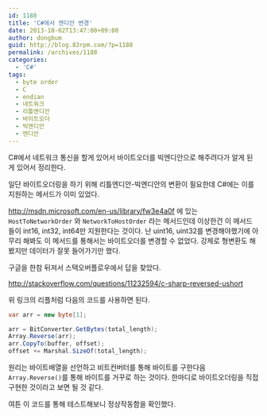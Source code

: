 ```yaml
---
id: 1188
title: 'C#에서 엔디안 변경'
date: 2013-10-02T13:47:00+09:00
author: dongbum
guid: http://blog.83rpm.com/?p=1188
permalink: /archives/1188
categories:
  - 'C#'
tags:
  - byte order
  - C
  - endian
  - 네트워크
  - 리틀엔디안
  - 바이트오더
  - 빅엔디안
  - 엔디안
---
```

C#에서 네트워크 통신을 할게 있어서 바이트오더를 빅엔디안으로 해주려다가 알게 된게 있어서 정리한다.

일단 바이트오더링을 하기 위해 리틀엔디안-빅엔디안의 변환이 필요한데 C#에는 이를 지원하는 메서드가 이미 있었다.

<http://msdn.microsoft.com/en-us/library/fw3e4a0f> 에 있는 `HostToNetworkOrder` 와 `NetworkToHostOrder` 라는 메서드인데 이상한건 이 메서드들이 int16, int32, int64만 지원한다는 것이다. 난 uint16, uint32를 변경해야했기에 아무리 해봐도 이 메서드를 통해서는 바이트오더를 변경할 수 없었다. 강제로 형변환도 해봤지만 데이터가 잘못 들어가기만 했다.

구글을 한참 뒤져서 스택오버플로우에서 답을 찾았다.

<http://stackoverflow.com/questions/11232594/c-sharp-reversed-ushort>

위 링크의 리플처럼 다음의 코드를 사용하면 된다.

```csharp
var arr = new byte[1];

arr = BitConverter.GetBytes(total_length);
Array.Reverse(arr);
arr.CopyTo(buffer, offset);
offset += Marshal.SizeOf(total_length);
```

원리는 바이트배열을 선언하고 비트컨버터를 통해 바이트를 구한다음 `Array.Reverse()`를 통해 바이트를 거꾸로 하는 것이다. 한마디로 바이트오더링을 직접 구현한 것이라고 보면 될 것 같다.

여튼 이 코드를 통해 테스트해보니 정상작동함을 확인했다.
